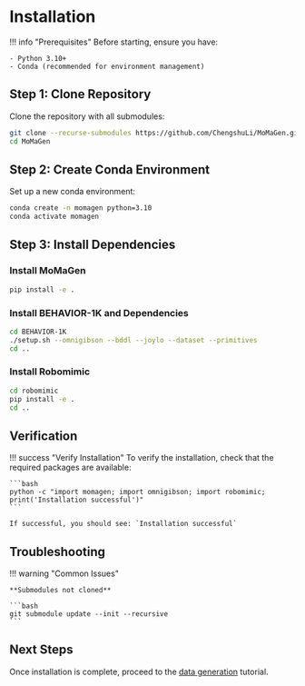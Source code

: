 # Installation

!!! info "Prerequisites"
    Before starting, ensure you have:

    - Python 3.10+
    - Conda (recommended for environment management)

## Step 1: Clone Repository

Clone the repository with all submodules:

```bash
git clone --recurse-submodules https://github.com/ChengshuLi/MoMaGen.git
cd MoMaGen
```

## Step 2: Create Conda Environment

Set up a new conda environment:

```bash
conda create -n momagen python=3.10
conda activate momagen
```

## Step 3: Install Dependencies

### Install MoMaGen

```bash
pip install -e .
```

### Install BEHAVIOR-1K and Dependencies

```bash
cd BEHAVIOR-1K
./setup.sh --omnigibson --bddl --joylo --dataset --primitives
cd ..
```

### Install Robomimic

```bash
cd robomimic
pip install -e .
cd ..
```

## Verification

!!! success "Verify Installation"
    To verify the installation, check that the required packages are available:

    ```bash
    python -c "import momagen; import omnigibson; import robomimic; print('Installation successful')"
    ```

    If successful, you should see: `Installation successful`

## Troubleshooting

!!! warning "Common Issues"

    **Submodules not cloned**

    ```bash
    git submodule update --init --recursive
    ```

## Next Steps

Once installation is complete, proceed to the [data generation](tutorials/generating-data.md) tutorial.
